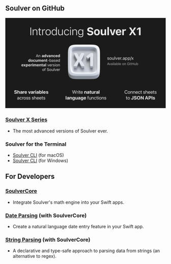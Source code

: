 ## Soulver on GitHub

<a href="https://github.com/soulverteam/X-Series">
  <img src="https://github.com/soulverteam/.github/blob/main/profile/Images/Introducing%20X1.png" alt="Introducing Soulver X1" width="800"/>
</a>

### [Soulver X Series](https://github.com/soulverteam/X-Series)
-  The most advanced versions of Soulver ever.

### Soulver for the Terminal

-  [Soulver CLI](https://github.com/soulverteam/Soulver-CLI) (for macOS)
-  [Soulver CLI](https://github.com/soulverteam/Soulver-CLI-Windows) (for Windows)

## For Developers

### [SoulverCore](https://github.com/soulverteam/SoulverCore)
-  Integrate Soulver's math engine into your Swift apps.

### [Date Parsing](https://github.com/soulverteam/SoulverDateFromString) (with SoulverCore)
-  Create a natural language date entry feature in your Swift app.

### [String Parsing](https://github.com/soulverteam/SoulverStringParsing) (with SoulverCore)
-  A declarative and type-safe approach to parsing data from strings (an alternative to regex).